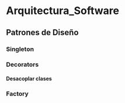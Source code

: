 # Arquitectura_Software
## Patrones de Diseño
### Singleton
### Decorators
#### Desacoplar clases
### Factory
